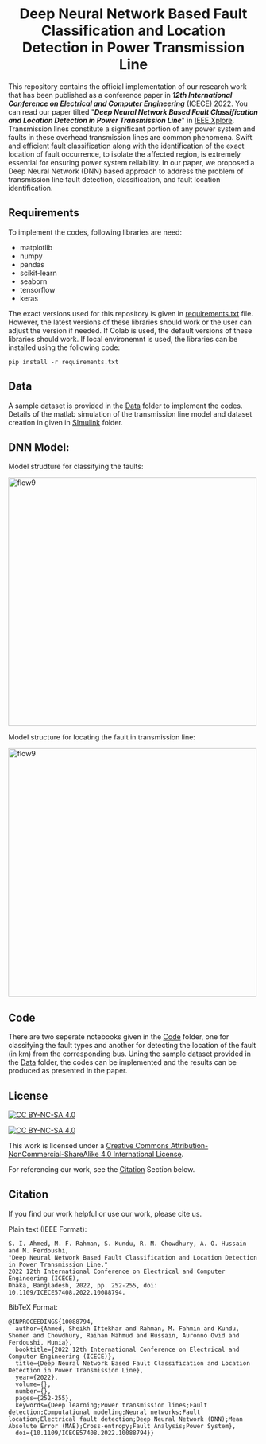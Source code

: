 <h1 align="center">Deep Neural Network Based Fault Classification and Location Detection in Power Transmission Line</h1> 


This repository contains the official implementation of our research work that has been published as a conference paper in ***12th International Conference on Electrical and Computer Engineering*** [(ICECE)](https://icece.buet.ac.bd/) 2022. You can read our paper tilted "***Deep Neural Network Based Fault Classification and Location Detection in Power Transmission Line***" in [IEEE Xplore](https://ieeexplore.ieee.org/document/10088794). Transmission lines constitute a significant portion of any power system and faults in these overhead transmission lines are common phenomena. Swift and efficient fault classification along with the identification of the exact location of fault occurrence, to isolate the affected region, is extremely essential for ensuring power system reliability. In our paper, we proposed a Deep Neural Network (DNN) based approach to address the problem of transmission line fault detection, classification, and fault location identification. 

## Requirements 
To implement the codes, following libraries are need: 
* matplotlib
* numpy
* pandas
* scikit-learn
* seaborn
* tensorflow
* keras

The exact versions used for this repository is given in [requirements.txt](requirements.txt) file. However, the latest versions of these libraries should work or the user can adjust the version if needed. If Colab is used, the default versions of these libraries should work. If local environemnt is used, the libraries can be installed using the following code:
```
pip install -r requirements.txt
```
## Data
A sample dataset is provided in the [Data](Data) folder to implement the codes. Details of the matlab simulation of the transmission line model and dataset creation in given in [SImulink](Simulink) folder. 

## DNN Model:

Model strudture for classifying the faults:

<img src="https://github.com/Sheikh0541/ICECE-2022-DNN-For-Transmission-Line/assets/69375725/143f17fc-b8ec-48af-8ae7-638937acfb0a" alt="flow9" width="500"/>

Model structure for locating the fault in transmission line:

<img src="https://github.com/Sheikh0541/ICECE-2022-DNN-For-Transmission-Line/assets/69375725/b009aeb6-8f38-4007-9406-656780732416" alt="flow9" width="500"/>


## Code 
There are two seperate notebooks given in the [Code](Code) folder, one for classifying the fault types and another for detecting the location of the fault (in km) from the corresponding bus. Uning the sample dataset provided in the [Data](Data) folder, the codes can be implemented and the results can be produced as presented in the paper.  

## License 
[![CC BY-NC-SA 4.0][cc-by-nc-sa-shield]][cc-by-nc-sa]

[![CC BY-NC-SA 4.0][cc-by-nc-sa-image]][cc-by-nc-sa]

This work is licensed under a
[Creative Commons Attribution-NonCommercial-ShareAlike 4.0 International License][cc-by-nc-sa].

For referencing our work, see the [Citation](README.md/Citation) Section below. 

[cc-by-nc-sa]: https://spdx.org/licenses/CC-BY-NC-SA-4.0.html 
[cc-by-nc-sa-image]: https://licensebuttons.net/l/by-nc-sa/4.0/88x31.png
[cc-by-nc-sa-shield]: https://img.shields.io/badge/License-CC%20BY--NC--SA%204.0-lightgrey.svg 

## Citation 
If you find our work helpful or use our work, please cite us. 

Plain text (IEEE Format): 
```
S. I. Ahmed, M. F. Rahman, S. Kundu, R. M. Chowdhury, A. O. Hussain and M. Ferdoushi,
"Deep Neural Network Based Fault Classification and Location Detection in Power Transmission Line,"
2022 12th International Conference on Electrical and Computer Engineering (ICECE),
Dhaka, Bangladesh, 2022, pp. 252-255, doi: 10.1109/ICECE57408.2022.10088794.
```
BibTeX Format:
```
@INPROCEEDINGS{10088794,
  author={Ahmed, Sheikh Iftekhar and Rahman, M. Fahmin and Kundu, Shomen and Chowdhury, Raihan Mahmud and Hussain, Auronno Ovid and Ferdoushi, Munia},
  booktitle={2022 12th International Conference on Electrical and Computer Engineering (ICECE)}, 
  title={Deep Neural Network Based Fault Classification and Location Detection in Power Transmission Line}, 
  year={2022},
  volume={},
  number={},
  pages={252-255},
  keywords={Deep learning;Power transmission lines;Fault detection;Computational modeling;Neural networks;Fault location;Electrical fault detection;Deep Neural Network (DNN);Mean Absolute Error (MAE);Cross-entropy;Fault Analysis;Power System},
  doi={10.1109/ICECE57408.2022.10088794}}
```
